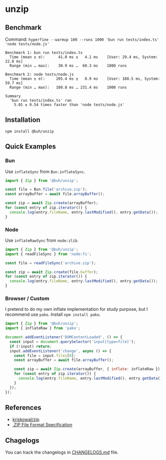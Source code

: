# unzip

## Benchmark

Command: `hyperfine --warmup 100 --runs 1000 'bun run tests/index.ts' 'node tests/node.js'`

```
Benchmark 1: bun run tests/index.ts
  Time (mean ± σ):      41.0 ms ±   4.1 ms    [User: 29.4 ms, System: 22.8 ms]
  Range (min … max):    30.9 ms …  60.3 ms    1000 runs
 
Benchmark 2: node tests/node.js
  Time (mean ± σ):     205.4 ms ±   8.9 ms    [User: 168.5 ms, System: 59.7 ms]
  Range (min … max):   180.8 ms … 231.4 ms    1000 runs
 
Summary
  'bun run tests/index.ts' ran
    5.01 ± 0.54 times faster than 'node tests/node.js'
```

## Installation

`npm install @buh/unzip`

## Quick Examples

### Bun

Use `inflateSync` from `Bun.inflateSync`.

```javascript
import { Zip } from '@buh/unzip';

const file = Bun.file('archive.zip');
const arrayBuffer = await file.arrayBuffer();

const zip = await Zip.create(arrayBuffer);
for (const entry of zip.iterator()) {
  console.log(entry.fileName, entry.lastModified(), entry.getData());
}
```

### Node

Use `inflateRawSync` from `node:zlib`.

```javascript
import { Zip } from '@buh/unzip';
import { readFileSync } from 'node:fs';

const file = readFileSync('archive.zip');

const zip = await Zip.create(file.buffer);
for (const entry of zip.iterator()) {
  console.log(entry.fileName, entry.lastModified(), entry.getData());
}
```

### Browser / Custom

I pretend to do my own inflate implementation for study purpose, but I recommend use `pako`. Install `npm install pako`.

```javascript
import { Zip } from '@buh/unzip';
import { inflateRaw } from 'pako';

document.addEventListener('DOMContentLoaded', () => {
  const input = document.querySelector('input[type=file]');
  if (!input) return;
  input.addEventListener('change', async () => {
    const file = input.files[0];
    const arrayBuffer = await file.arrayBuffer();

    const zip = await Zip.create(arrayBuffer, { inflate: inflateRaw });
    for (const entry of zip.iterator()) {
      console.log(entry.fileName, entry.lastModified(), entry.getData());
    }
  });
});
```

## References

- [kriskowal/zip](https://github.com/kriskowal/zip)
- [.ZIP File Format Specification](/docs/APPNOTE.md)

## Chagelogs

You can track the changelogs in [CHANGELOGS.md](/CHANGELOG.md) file.
